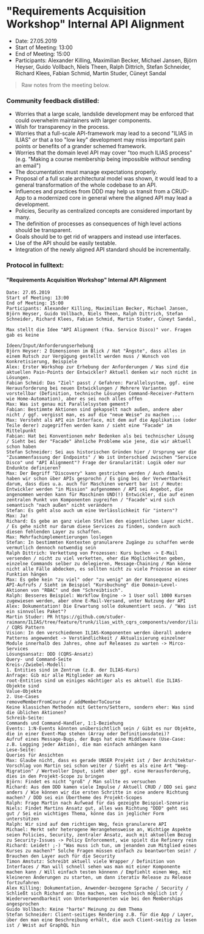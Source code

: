# "Requirements Acquisition Workshop" Internal API Alignment

- Date: 27.05.2019
- Start of Meeting: 13:00
- End of Meeting: 15:00
- Participants: 
Alexander Killing, Maximilian Becker, Michael Jansen, 
Björn Heyser, Guido Vollbach, Niels Theen, Ralph Dittrich, 
Stefan Schneider, Richard Klees, Fabian Schmid, Martin Studer, 
Cüneyt Sandal

> Raw notes from the meeting below.

### Community feedback distilled:
- Worries that a large scale, landslide development may be enforced that could overwhelm maintainers with larger components.
- Wish for transparency in the process.
- Worries that a full-scale API-framework may lead to a second "ILIAS in ILIAS" *or* that a too "low key" development may miss important pain points or benefits of a grander schemed framework.
- Worries that the domain level API may cover "too much ILIAS process" (e.g. "Making a course membership being impossible *without* sending an email")
- The documentation must manage expectations properly.
- Proposal of a full scale architectural model was shown, it would lead to a general transformation of the whole codebase to an API.
- Influences and practices from DDD may help us transit from a CRUD-App to a modernized core in general where the aligned API may lead a development.
- Policies, Security as centralized concepts are considered important by many.
- The definition of processes as consequences of high level actions should be transparent.
- Goals should be to get rid of wrappers and instead use interfaces.
- Use of the API should be easily testable.
- Integration of the newly aligned API standard should be incrementally.

### Protocol in fulltext:

#### "Requirements Acquisition Workshop" Internal API Alignment

```
Date: 27.05.2019
Start of Meeting: 13:00
End of Meeting: 15:00
Participants: Alexander Killing, Maximilian Becker, Michael Jansen, Björn Heyser, Guido Vollbach, Niels Theen, Ralph Dittrich, Stefan Schneider, Richard Klees, Fabian Schmid, Martin Studer, Cüneyt Sandal, 

Max stellt die Idee "API Alignment (fka. Service Disco)" vor. Fragen gab es keine

Ideen/Input/Anforderungserhebung
Björn Heyser: 2 Dimensionen im Blick / Hat "Ängste", dass alles in einem Rutsch zur Vergügung gestellt werden muss / Wunsch von Konkretisierung, Beispiele
Alex: Erster Workshop zur Erhebung der Anforderungen / Was sind die aktuellen Pain-Points der Entwickler? Aktuell denken wir noch nicht in Lösungen.
Fabian Schmid: Das "Ziel" passt / Gefahren: Parallelsystem, ggf. eine Herausforderung bei neuen Entwicklungen / Mehrere Varianten vorstellbar (Definition, technische Lösungen Command-Receiver-Pattern wie Home-Automation), aber es sei noch alles offen
Max: Was ist genau mit Parallelsystem gement?
Fabian: Bestimmte Aktionen sind gekapselt nach außen, andere aber nicht / ggf. vergisst man, es auf die "neue Weise" zu machen ...
Max: Versteht als API ein Interface, mit dem auf die Applikation (oder Teile derer) zugegriffen werden kann / sieht eine "Facade" im Mittelpunkt
Fabian: Hat bei Konventionen mehr Bedenken als bei technischer Lösung / Sieht bei der "Facade" ähnliche Probleme wie jene, die wir aktuell schon haben
Stefan Schneider: Sei aus historischen Gründen hier / Ursprung war die "Zusammenfassung der Endpoints" / Wo ist Unterschied zwischen "Service Disco" und "API Alignment"? Frage der Granularität: Logik oder nur Endunkte definieren?
Max: Der Begriff "Discovery" kann gestrichen werden / Auch damals haben wir schon über APIs gesprochn / Es ging bei der Verwertbarkeit darum, dass dies u.a. auch für Maschinen verwert bar ist / Heute: Entwickler werden "in Mission" aufgenommen / API sei Angebot, die angenommen werden kann für Maschinen UND(!) Entwickler, die auf einen zentralen Punkt von Komponenten zugreifen / "Facade" wird sich semantisch "nach außen" nicht verändern
Stefan: Es geht also auch um eine Verlässlichkeit für "intern"?
Max: Ja!
Richard: Es gebe an ganz vielen Stellen den eigentlichen Layer nicht. / Es gehe nicht nur darum diese Services zu finden, sondern auch diesen fehlenden Layer zu schaffen.
Max: Mehrfachimplementierungen loslegen
Stefan: In bestimmten Kontexten granularere Zugänge zu schaffen werde vermutlich dennoch notwendig sein
Ralph Dittrich: Verkettung von Prozessen: Kurs buchen -> E-Mail versenden / nicht zu viel verketten, eher die Möglichkeiten geben, einzelne Commands selber zu delegieren, Message-Chaining / Man könne nicht alle Fälle abdecken, es sollten nicht zu viele Prozesse an einer Funktion hängen
Max: Es gebe kein "zu viel" oder "zu wenig" an der Konsequenz eines API-Aufrufs / Sieht im Beispiel "Kursbuchung" die Domain-Level-Aktionen von "RBAC" und dem "Schreibtisch".
Ralph: Besseres Beispiel: Workflow Engine -> 1 User soll 1000 Kursen zugewiesen werden, aber ohne E-Mail-Versand, unter Nutzung der API
Alex: Dokumentation! Die Erwartung solle dokumentiert sein. / "Was ist ein sinnvolles Paket"?
Martin Studer: PR https://github.com/studer-raimann/ILIAS/tree/feature/trunk/ilias_with_cqrs_components/vendor/ilias/IliasComponentCourse / CQRS Pattern
Vision: In den verschiedenen ILIAS-Komponenten werden überall andere Patterns angewendet -> Verständlichkeit / Aktualisierung einzelner Module innerhalb des Jahres, ohne auf Releases zu warten -> Mirco-Services
Lösungsansatz: DDD (CQRS-Ansatz)
Query- und Command-Seite
Kreis-/Zwiebel-Modell:
1. Entities sind im Zentrum (z.B. der ILIAS-Kurs)
Anfrage: Gib mir alle Mitglieder am Kurs
root-Entities sind um einiges mächtiger als es aktuell die ILIAS-Objekte sind
Value-Objekte
2. Use-Cases
removeMemberFromCourse / addMemberToCourse
Keine klassichen Methoden mit Gettern/Settern, sondern eher: Was sind die üblichen Aktionen?
Schreib-Seite:
Commands und Command-Handler, 1:1-Beziehung
Events: 1:N-Events könnten unübersichtlich sein / Gibt es nur Objekte, die in einer Event-Map stehen (Array oder Definitionsdatei)?
Aufruf eines Message-Bugs, der Bugs hat eine Middleware (Use-Case: z.B. Logging jeder Aktion), die man einfach anhängen kann
Lese-Seite:
Queries für Ansichten
Max: Glaube nicht, dass es gerade UNSER Projekt ist / Der Architektur-Vorschlag von Martin sei schon weiter / Sieht es als eine Art "Weg-Migration" / Wertvoller Input, sieht aber ggf. eine Herausforderung, dies in den Projekt-Scope zu bringen
Björn: Findet es nicht "groß" / Man sollte es versuchen
Richard: Aus dem DDD kamen viele Impulse / Aktuell CRUD / DDD sei ganz anders / Wie können wir die ersten Schritte in eine andere Richtung machen? / DDD sei ein Übertheme des Projekt-Scopes
Ralph: Frage Martin nach Aufwead für das gezeigte Beispiel-Szenario
Niels: Findet Martins Ansatz gut, alles was Richtung "DDD" geht sei gut / Sei ein wichtiges Thema, könne das in jeglicher Form unterstützen
Ralph: Wir sind auf dem richtigen Weg, fein granularere API
Michael: Merkt sehr heterogene Herangehensweise an, Wichtige Aspekte seien Policies, Security, zentraler Ansatz, auch mit aktuellem Bezug zu Security-Issues -> Policy Enforcement, wie spielt die Refinery rein
Richard: Leidet! ;-) "Was muss ich tun, um jenanden zum Mitglied eines Kurses zu machen?" Solche Fragen müssen einfach zu beantworten sein! / Brauchen den Layer auch für die Security
Timon Amstutz: Schreibt aktuell viele Wrapper / Definition von Interfaces / Man will schnell sehen was man mit einer Komponente machen kann / Will einfach testen könnenn / Empfiehlt einen Weg, mit kleineren Änderungen zu starten, um dann iterativ Release zu Release fortzufahren
Alex Killing: Dokumentation, Anwender-bezogene Sprache / Security / Schließt sich Richard an: Das machen, was technisch möglich ist / Wiederverwendbarkeit von Unterkomponenten wie bei den Memberships angesprochen 
Guido Vollbach: Keine "harte" Meinung zu dem Thema
Stefan Schneider: Client-seitiges Rendering z.B. für die App / Layer, über den man eine Beschreibung erhält, die auch Client-seitig zu lesen ist / Weist auf GraphQL hin
```
